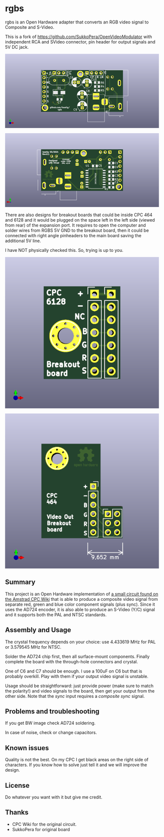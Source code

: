 # rgbs
rgbs is an Open Hardware adapter that converts an RGB video signal to Composite and S-Video.

This is a fork of https://github.com/SukkoPera/OpenVideoModulator with independent RCA and SVideo connector, pin header for output signals and 5V DC jack.

![PCB top](https://raw.githubusercontent.com/issalig/OpenVideoModulator/master/img/OpenVideoModulator_top.png)

![PCB bottom](https://raw.githubusercontent.com/issalig/OpenVideoModulator/master/img/OpenVideoModulator_bottom.png)

There are also designs for breakout boards that could be inside CPC 464 and 6128 and it would be plugged on the space left in the left side (viewed from rear) of the expansion port. 
It requires to open the computer and solder wires from RGBS 5V GND to the breakout board, then it could be connected with right angle pinheaders to the main board saving the additional 5V line.

I have NOT physically checked this. So, trying is up to you.

![6128 top](https://raw.githubusercontent.com/issalig/OpenVideoModulator/master/img/cpc6128_internal_video_top.png)

![464 top](https://raw.githubusercontent.com/issalig/OpenVideoModulator/master/img/cpc464_internal_video_top.png)

## Summary
This project is an Open Hardware implementation of [a small circuit found on the Amstrad CPC Wiki](http://www.cpcwiki.eu/index.php/RGB_SVideo) that is able to produce a composite video signal from separate red, green and blue color component signals (plus sync). Since it uses the AD724 encoder, it is also able to produce an S-Video (Y/C) signal and it supports both the PAL and NTSC standards.


## Assembly and Usage

The crystal frequency depends on your choice: use 4.433619 MHz for PAL or 3.579545 MHz for NTSC.

Solder the AD724 chip first, then all surface-mount components. Finally complete the board with the through-hole connectors and crystal.

One of C6 and C7 should be enough. I use a 100uF on C6 but that is probably overkill. Play with them if your output video signal is unstable.

Usage should be straightforward: just provide power (make sure to match the polarity!) and video signals to the board, then get your output from the other side. Note that the *sync* input requires a *composite sync* signal.

## Problems and troubleshooting

If you get BW image check AD724 soldering.

In case of noise, check or change capacitors.

## Known issues

Quality is not the best. On my CPC I get black areas on the right side of characters.
If you know how to solve just tell it and we will improve the design.

## License
 Do whatever you want with it but give me credit.
 
## Thanks
- CPC Wiki for the original circuit.
- SukkoPera for original board
